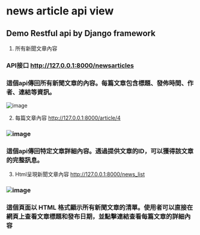 # news article api view
## Demo Restful api by Django framework
1. 所有新聞文章內容
### API接口 http://127.0.0.1:8000/newsarticles
### 這個api傳回所有新聞文章的內容。每篇文章包含標題、發佈時間、作者、連結等資訊。
![image](https://hackmd.io/_uploads/BJ9vM02tC.png)

2. 每篇文章內容 http://127.0.0.1:8000/article/4
### ![image](https://hackmd.io/_uploads/SyupM0hYA.png)
### 這個api傳回特定文章詳細內容。透過提供文章的ID，可以獲得該文章的完整訊息。

3. Html呈現新聞文章內容 http://127.0.0.1:8000/news_list
### ![image](https://hackmd.io/_uploads/rkdW7CnK0.png)
### 這個頁面以 HTML 格式顯示所有新聞文章的清單。使用者可以直接在網頁上查看文章標題和發布日期，並點擊連結查看每篇文章的詳細內容